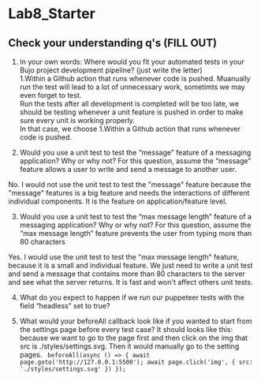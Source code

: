 # Lab8_Starter

## Check your understanding q's (FILL OUT)
1. In your own words: Where would you fit your automated tests in your Bujo project development pipeline? (just write the letter)</br>
1.Within a Github action that runs whenever code is pushed. Muanually run the test will lead to a lot of unnecessary work, sometimts we may even forget to test. <br/>
Run the tests after all development is completed will be too late, we should be testing whenever a unit feature is pushed in order to make sure every unit is working properly.</br>
In that case, we choose 1.Within a Github action that runs whenever code is pushed.

2. Would you use a unit test to test the “message” feature of a messaging application? Why or why not? For this question, assume the “message” feature allows a user to write and send a message to another user.

No. I would not use the unit test to test the "message" feature because the "message" features is a big feature and needs the interactions of different individual components. It is the feature on application/feature level.

3. Would you use a unit test to test the “max message length” feature of a messaging application? Why or why not? For this question, assume the “max message length” feature prevents the user from typing more than 80 characters

Yes. I would use the unit test to test the "max message length" feature, because it is a small and individual feature. We just need to write a unit test and send a message that contains more than 80 characters to the server and see what the server returns. It is fast and won't affect others unit tests.

4. What do you expect to happen if we run our puppeteer tests with the field “headless” set to true?

5. What would your beforeAll callback look like if you wanted to start from the settings page before every test case?
It should looks like this: because we want to go to the page first and then click on the img that src is ./styles/settings.svg. Then it would manually go to the setting pages.
` beforeAll(async () => {
    await page.goto('http://127.0.0.1:5500');
    await page.click('img', { src: './styles/settings.svg' })
  });`

